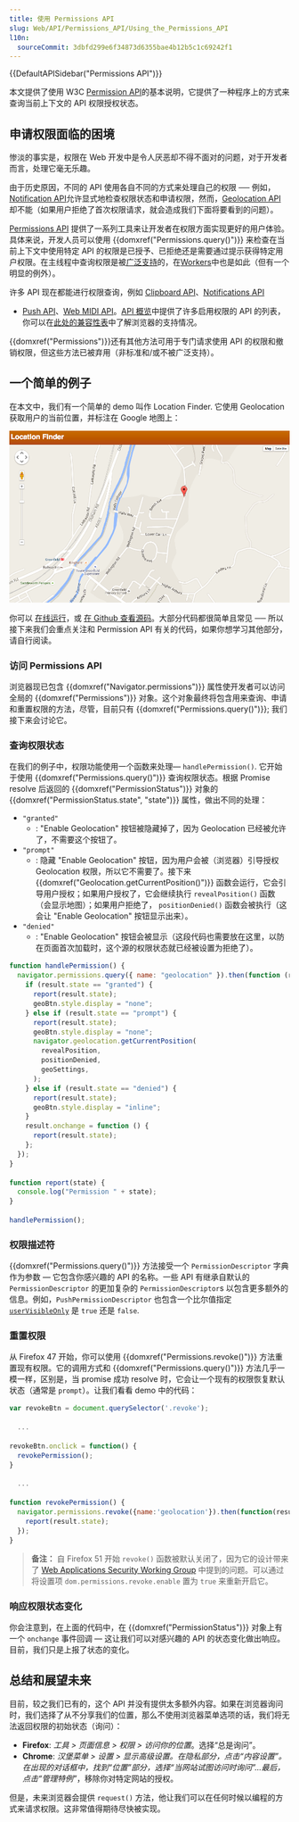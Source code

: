 ```yaml
---
title: 使用 Permissions API
slug: Web/API/Permissions_API/Using_the_Permissions_API
l10n:
  sourceCommit: 3dbfd299e6f34873d6355bae4b12b5c1c69242f1
---
```


{{DefaultAPISidebar("Permissions API")}}

本文提供了使用 W3C [Permission API](/zh-CN/docs/Web/API/Permissions_API)的基本说明，它提供了一种程序上的方式来查询当前上下文的 API 权限授权状态。

## 申请权限面临的困境

惨淡的事实是，权限在 Web 开发中是令人厌恶却不得不面对的问题，对于开发者而言，处理它毫无乐趣。

由于历史原因，不同的 API 使用各自不同的方式来处理自己的权限 ── 例如，[Notification API](/zh-CN/docs/Web/API/Notifications_API)允许显式地检查权限状态和申请权限，然而，[Geolocation API](/zh-CN/docs/Web/API/Geolocation_API) 却不能（如果用户拒绝了首次权限请求，就会造成我们下面将要看到的问题）。

[Permissions API](/zh-CN/docs/Web/API/Permissions_API) 提供了一系列工具来让开发者在权限方面实现更好的用户体验。具体来说，开发人员可以使用 {{domxref("Permissions.query()")}} 来检查在当前上下文中使用特定 API 的权限是已授予、已拒绝还是需要通过提示获得特定用户权限。在主线程中查询权限是被[广泛支持](/zh-CN/docs/Web/API/Permissions_API#api.navigator.permissions)的，在[Workers](/zh-CN/docs/Web/API/Permissions_API#api.workernavigator.permissions)中也是如此（但有一个明显的例外）。

许多 API 现在都能进行权限查询，例如 [Clipboard API](/zh-CN/docs/Web/API/Clipboard_API)、[Notifications API](/zh-CN/docs/Web/API/Notifications_API)

- [Push API](/zh-CN/docs/Web/API/Push_API)、[Web MIDI API](/zh-CN/docs/Web/API/Web_MIDI_API)。[API 概览](/zh-CN/docs/Web/API/Permissions_API#permission-aware_apis)中提供了许多启用权限的 API 的列表，你可以在[此处的兼容性表](/zh-CN/docs/Web/API/Permissions_API#api.permissions)中了解浏览器的支持情况。

{{domxref("Permissions")}}还有其他方法可用于专门请求使用 API 的权限和撤销权限，但这些方法已被弃用（非标准和/或不被广泛支持）。

## 一个简单的例子

在本文中，我们有一个简单的 demo 叫作 Location Finder. 它使用 Geolocation 获取用户的当前位置，并标注在 Google 地图上：

![Screenshot showing a map of Greenfield, UK.](location-finder-with-permissions-api.png)

你可以 [在线运行](https://chrisdavidmills.github.io/location-finder-permissions-api/)，或 [在 Github 查看源码](https://github.com/chrisdavidmills/location-finder-permissions-api/tree/gh-pages)。大部分代码都很简单且常见 ── 所以接下来我们会重点关注和 Permission API 有关的代码，如果你想学习其他部分，请自行阅读。

### 访问 Permissions API

浏览器现已包含 {{domxref("Navigator.permissions")}} 属性使开发者可以访问全局的 {{domxref("Permissions")}} 对象。这个对象最终将包含用来查询、申请和重置权限的方法，尽管，目前只有 {{domxref("Permissions.query()")}}; 我们接下来会讨论它。

### 查询权限状态

在我们的例子中，权限功能使用一个函数来处理— `handlePermission()`. 它开始于使用 {{domxref("Permissions.query()")}} 查询权限状态。根据 Promise resolve 后返回的 {{domxref("PermissionStatus")}} 对象的 {{domxref("PermissionStatus.state", "state")}} 属性，做出不同的处理：

- `"granted"`
  - : "Enable Geolocation" 按钮被隐藏掉了，因为 Geolocation 已经被允许了，不需要这个按钮了。
- `"prompt"`
  - : 隐藏 "Enable Geolocation" 按钮，因为用户会被（浏览器）引导授权 Geolocation 权限，所以它不需要了。接下来 {{domxref("Geolocation.getCurrentPosition()")}} 函数会运行，它会引导用户授权；如果用户授权了，它会继续执行 `revealPosition()` 函数（会显示地图）；如果用户拒绝了， `positionDenied()` 函数会被执行（这会让 "Enable Geolocation" 按钮显示出来）。
- `"denied"`
  - : "Enable Geolocation" 按钮会被显示（这段代码也需要放在这里，以防在页面首次加载时，这个源的权限状态就已经被设置为拒绝了）。

```js
function handlePermission() {
  navigator.permissions.query({ name: "geolocation" }).then(function (result) {
    if (result.state == "granted") {
      report(result.state);
      geoBtn.style.display = "none";
    } else if (result.state == "prompt") {
      report(result.state);
      geoBtn.style.display = "none";
      navigator.geolocation.getCurrentPosition(
        revealPosition,
        positionDenied,
        geoSettings,
      );
    } else if (result.state == "denied") {
      report(result.state);
      geoBtn.style.display = "inline";
    }
    result.onchange = function () {
      report(result.state);
    };
  });
}

function report(state) {
  console.log("Permission " + state);
}

handlePermission();
```

### 权限描述符

{{domxref("Permissions.query()")}} 方法接受一个 `PermissionDescriptor` 字典作为参数 — 它包含你感兴趣的 API 的名称。一些 API 有继承自默认的 `PermissionDescriptor` 的更加复杂的 `PermissionDescriptor`s 以包含更多额外的信息。例如，`PushPermissionDescriptor` 也包含一个比尔值指定 [`userVisibleOnly`](/zh-CN/docs/Web/API/PushManager/subscribe#Parameters) 是 `true` 还是 `false`.

### 重置权限

从 Firefox 47 开始，你可以使用 {{domxref("Permissions.revoke()")}} 方法重置现有权限。它的调用方式和 {{domxref("Permissions.query()")}} 方法几乎一模一样，区别是，当 promise 成功 resolve 时，它会让一个现有的权限恢复默认状态（通常是 `prompt`）。让我们看看 demo 中的代码：

```js
var revokeBtn = document.querySelector('.revoke');

  ...

revokeBtn.onclick = function() {
  revokePermission();
}

  ...

function revokePermission() {
  navigator.permissions.revoke({name:'geolocation'}).then(function(result) {
    report(result.state);
  });
}
```

> **备注：** 自 Firefox 51 开始 `revoke()` 函数被默认关闭了，因为它的设计带来了 [Web Applications Security Working Group](https://www.w3.org/2011/webappsec/) 中提到的问题。可以通过将设置项 `dom.permissions.revoke.enable` 置为 `true` 来重新开启它。

### 响应权限状态变化

你会注意到，在上面的代码中，在 {{domxref("PermissionStatus")}} 对象上有一个 `onchange` 事件回调 — 这让我们可以对感兴趣的 API 的状态变化做出响应。目前，我们只是上报了状态的变化。

## 总结和展望未来

目前，较之我们已有的，这个 API 并没有提供太多额外内容。如果在浏览器询问时，我们选择了从不分享我们的位置，那么不使用浏览器菜单选项的话，我们将无法返回权限的初始状态（询问）：

- **Firefox**: _工具 > 页面信息 > 权限 > 访问你的位置_。选择“总是询问”。
- **Chrome**: _汉堡菜单 > 设置 > 显示高级设置。在隐私部分，点击“内容设置”。在出现的对话框中，找到“位置”部分，选择“当网站试图访问时询问”...最后，点击“管理特例”_，移除你对特定网站的授权。

但是，未来浏览器会提供 `request()` 方法，他让我们可以在任何时候以编程的方式来请求权限。这非常值得期待尽快被实现。
